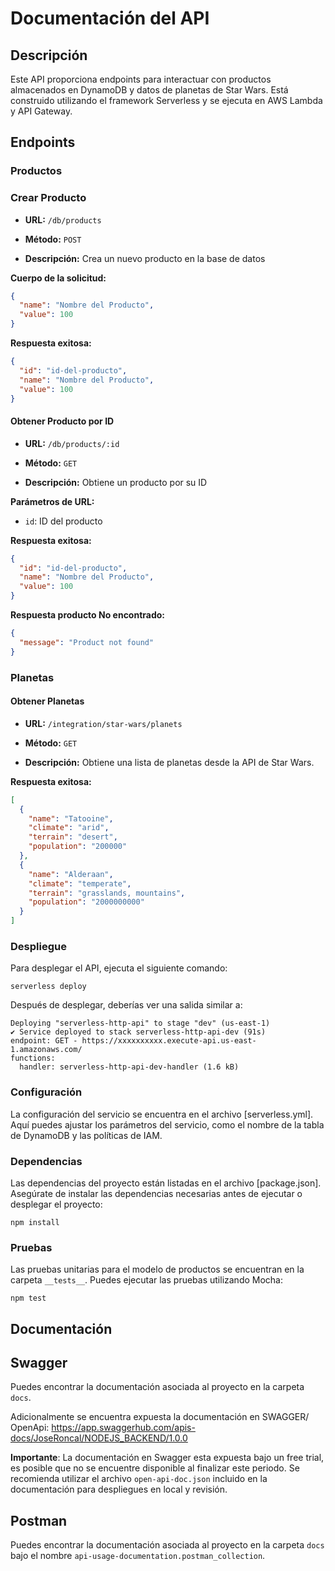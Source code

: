 # Documentación del API

## Descripción

Este API proporciona endpoints para interactuar con productos almacenados en DynamoDB y datos de planetas de Star Wars. Está construido utilizando el framework Serverless y se ejecuta en AWS Lambda y API Gateway.

## Endpoints

### Productos

### **Crear Producto**

- **URL:** `/db/products`

- **Método:** `POST`

- **Descripción:** Crea un nuevo producto en la base de datos

**Cuerpo de la solicitud:**

``` json
{
  "name": "Nombre del Producto",
  "value": 100
}

 ```

**Respuesta exitosa:**

``` json
{
  "id": "id-del-producto",
  "name": "Nombre del Producto",
  "value": 100
}

 ```

#### **Obtener Producto por ID**

- **URL:** `/db/products/:id`

- **Método:** `GET`

- **Descripción:** Obtiene un producto por su ID

**Parámetros de URL:**

- `id`: ID del producto

**Respuesta exitosa:**

``` json
{
  "id": "id-del-producto",
  "name": "Nombre del Producto",
  "value": 100
}

 ```

**Respuesta producto No encontrado:**

``` json
{
  "message": "Product not found"
}

 ```

### Planetas

#### **Obtener Planetas**

- **URL:** `/integration/star-wars/planets`

- **Método:** `GET`

- **Descripción:** Obtiene una lista de planetas desde la API de Star Wars.

**Respuesta exitosa:**

``` json
[
  {
    "name": "Tatooine",
    "climate": "arid",
    "terrain": "desert",
    "population": "200000"
  },
  {
    "name": "Alderaan",
    "climate": "temperate",
    "terrain": "grasslands, mountains",
    "population": "2000000000"
  }
]

 ```

### Despliegue

Para desplegar el API, ejecuta el siguiente comando:

``` shell
serverless deploy

 ```

Después de desplegar, deberías ver una salida similar a:

``` shell
Deploying "serverless-http-api" to stage "dev" (us-east-1)
✔ Service deployed to stack serverless-http-api-dev (91s)
endpoint: GET - https://xxxxxxxxxx.execute-api.us-east-1.amazonaws.com/
functions:
  handler: serverless-http-api-dev-handler (1.6 kB)

 ```

### Configuración

La configuración del servicio se encuentra en el archivo [serverless.yml]. Aquí puedes ajustar los parámetros del servicio, como el nombre de la tabla de DynamoDB y las políticas de IAM.

### Dependencias

Las dependencias del proyecto están listadas en el archivo [package.json]. Asegúrate de instalar las dependencias necesarias antes de ejecutar o desplegar el proyecto:

``` shell
npm install
 ```

### Pruebas

Las pruebas unitarias para el modelo de productos se encuentran en la carpeta  ``__tests__``. Puedes ejecutar las pruebas utilizando Mocha:

``` shell
npm test

 ```

## Documentación

## Swagger

Puedes encontrar la documentación asociada al proyecto en la carpeta ``docs``.

Adicionalmente se encuentra expuesta la documentación en SWAGGER/ OpenApi: <https://app.swaggerhub.com/apis-docs/JoseRoncal/NODEJS_BACKEND/1.0.0>

**Importante**: La documentación en Swagger esta expuesta bajo un free trial, es posible que no se encuentre disponible al finalizar este periodo. Se recomienda utilizar el archivo ``open-api-doc.json`` incluido en la documentación para despliegues en local y revisión.

## Postman

Puedes encontrar la documentación asociada al proyecto en la carpeta ``docs`` bajo el nombre ``api-usage-documentation.postman_collection``.
